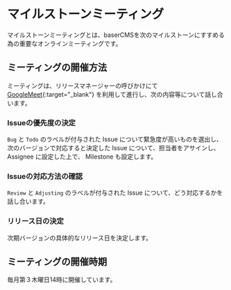 # マイルストーンミーティング

マイルストーンミーティングとは、baserCMSを次のマイルストーンにすすめる為の重要なオンラインミーティングです。  

## ミーティングの開催方法
ミーティングは、リリースマネージャーの呼びかけにて[GoogleMeet](https://meet.google.com/ruj-azjo-nru){:target="_blank"}
を利用して進行し、次の内容等について話し合います。

### Issueの優先度の決定
 `Bug` と `Todo` のラベルが付与された Issue について緊急度が高いものを選出し、次のバージョンで対応すると決定した Issue について、担当者をアサインし、Assignee に設定した上で、 Milestone も設定します。

### Issueの対応方法の確認
 `Review` と `Adjusting` のラベルが付与された Issue について、どう対応するかを話し合います。

### リリース日の決定
次期バージョンの具体的なリリース日を決定します。  

## ミーティングの開催時期
毎月第３木曜日14時に開催しています。

